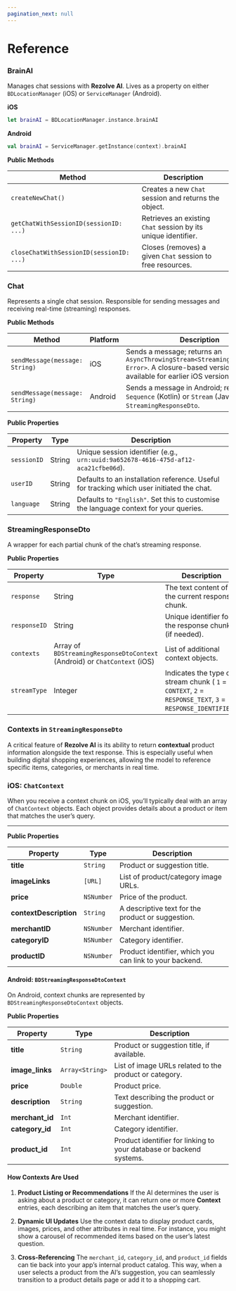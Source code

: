 ```yaml
---
pagination_next: null
---
```


# Reference

### BrainAI

Manages chat sessions with **Rezolve AI**. Lives as a property on either `BDLocationManager` (iOS) or `ServiceManager` (Android).

**iOS**

```swift
let brainAI = BDLocationManager.instance.brainAI
```

**Android**

```kotlin
val brainAI = ServiceManager.getInstance(context).brainAI
```

**Public Methods**

| Method | Description |
| --- | --- |
| `createNewChat()` | Creates a new `Chat` session and returns the object. |
| `getChatWithSessionID(sessionID: ...)` | Retrieves an existing `Chat` session by its unique identifier. |
| `closeChatWithSessionID(sessionID: ...)` | Closes (removes) a given `Chat` session to free resources. |

### Chat

Represents a single chat session. Responsible for sending messages and receiving real-time (streaming) responses.

**Public Methods**

| Method | Platform | Description |
| --- | --- | --- |
| `sendMessage(message: String)` | iOS | Sends a message; returns an `AsyncThrowingStream<StreamingResponseDto, Error>`. A closure-based version is also available for earlier iOS versions. |
| `sendMessage(message: String)` | Android | Sends a message in Android; returns a `Sequence` (Kotlin) or `Stream` (Java) of `StreamingResponseDto`. |

**Public Properties**

| Property | Type | Description |
| --- | --- | --- |
| `sessionID` | String | Unique session identifier (e.g., `urn:uuid:9a652678-4616-475d-af12-aca21cfbe06d`). |
| `userID` | String | Defaults to an installation reference. Useful for tracking which user initiated the chat. |
| `language` | String | Defaults to `"English"`. Set this to customise the language context for your queries. |

### StreamingResponseDto

A wrapper for each partial chunk of the chat’s streaming response.

**Public Properties**

| Property | Type | Description |
| --- | --- | --- |
| `response` | String | The text content of the current response chunk. |
| `responseID` | String | Unique identifier for the response chunk (if needed). |
| `contexts` | Array of `BDStreamingResponseDtoContext` (Android) or `ChatContext` (iOS)  | List of additional context objects. |
| `streamType` | Integer | Indicates the type of stream chunk ( `1` = `CONTEXT`, `2` = `RESPONSE_TEXT`, `3` = `RESPONSE_IDENTIFIER`). |

### Contexts in `StreamingResponseDto`

A critical feature of **Rezolve AI** is its ability to return **contextual** product information alongside the text response. This is especially useful when building digital shopping experiences, allowing the model to reference specific items, categories, or merchants in real time.

### iOS: `ChatContext`

When you receive a context chunk on iOS, you’ll typically deal with an array of `ChatContext` objects. Each object provides details about a product or item that matches the user’s query.
****

**Public Properties**

| Property | Type | Description |
| --- | --- | --- |
| **title** | `String` | Product or suggestion title. |
| **imageLinks** | `[URL]` | List of product/category image URLs. |
| **price** | `NSNumber` | Price of the product. |
| **contextDescription** | `String` | A descriptive text for the product or suggestion. |
| **merchantID** | `NSNumber` | Merchant identifier. |
| **categoryID** | `NSNumber` | Category identifier. |
| **productID** | `NSNumber` | Product identifier, which you can link to your backend. |

#### Android: `BDStreamingResponseDtoContext`

On Android, context chunks are represented by `BDStreamingResponseDtoContext` objects.

**Public Properties**

| Property | Type | Description |
| --- | --- | --- |
| **title** | `String` | Product or suggestion title, if available. |
| **image_links** | `Array<String>` | List of image URLs related to the product or category. |
| **price** | `Double` | Product price. |
| **description** | `String` | Text describing the product or suggestion. |
| **merchant_id** | `Int` | Merchant identifier. |
| **category_id** | `Int` | Category identifier. |
| **product_id** | `Int` | Product identifier for linking to your database or backend systems. |

#### How Contexts Are Used

1. **Product Listing or Recommendations**
    If the AI determines the user is asking about a product or category, it can return one or more **Context** entries, each describing an item that matches the user’s query.
    
2. **Dynamic UI Updates**
    Use the context data to display product cards, images, prices, and other attributes in real time. For instance, you might show a carousel of recommended items based on the user’s latest question.
    
3. **Cross-Referencing**
    The `merchant_id`, `category_id`, and `product_id` fields can tie back into your app’s internal product catalog. This way, when a user selects a product from the AI’s suggestion, you can seamlessly transition to a product details page or add it to a shopping cart.